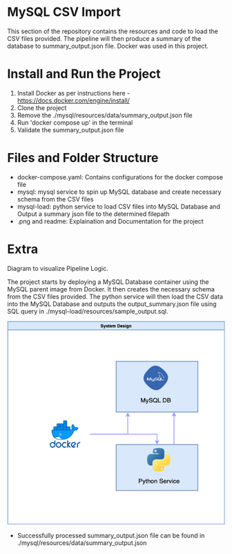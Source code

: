 # MySQL CSV Import

This section of the repository contains the resources and code to load the CSV files provided. The pipeline will then produce a summary of the database to summary_output.json file.
Docker was used in this project.

# Install and Run the Project 

1. Install Docker as per instructions here - https://docs.docker.com/engine/install/
2. Clone the project 
3. Remove the ./mysql/resources/data/summary_output.json file
4. Run 'docker compose up' in the terminal
5. Validate the summary_output.json file

# Files and Folder Structure
- docker-compose.yaml: Contains configurations for the docker compose file
- mysql: mysql service to spin up MySQL database and create necessary schema from the CSV files
- mysql-load: python service to load CSV files into MySQL Database and Output a summary json file to the determined filepath
- .png and readme: Explaination and Documentation for the project

# Extra
Diagram to visualize Pipeline Logic.

The project starts by deploying a MySQL Database container using the MySQL parent image from Docker. It then creates the necessary schema from the CSV files provided. The python service will then load the CSV data into the MySQL Database and outputs the output_summary.json file using SQL query in ./mysql-load/resources/sample_output.sql.


![Diagram to visualize Pipeline Logic](mysql-csv-import.png?raw=true "Data Pipeline Logic")

* Successfully processed summary_output.json file can be found in ./mysql/resources/data/summary_output.json 
